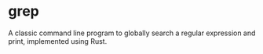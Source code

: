# grep
A classic command line program to globally search a regular expression and print, implemented using Rust.
